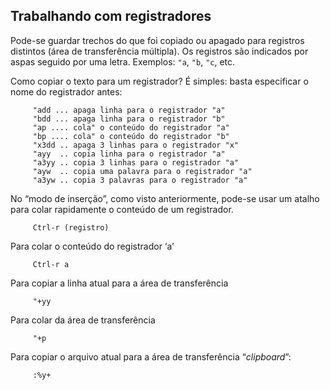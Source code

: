 Trabalhando com registradores
-----------------------------

Pode-se guardar trechos do que foi copiado ou apagado para registros
distintos (área de transferência múltipla). Os registros são indicados
por aspas seguido por uma letra. Exemplos: `"a`,
`"b`, `"c`, etc.

Como copiar o texto para um registrador? É simples: basta especificar o
nome do registrador antes:

         "add ... apaga linha para o registrador "a"
         "bdd ... apaga linha para o registrador "b"
         "ap .... cola" o conteúdo do registrador "a"
         "bp .... cola" o conteúdo do registrador "b"
         "x3dd .. apaga 3 linhas para o registrador "x"
         "ayy  .. copia linha para o registrador "a"
         "a3yy .. copia 3 linhas para o registrador "a"
         "ayw  .. copia uma palavra para o registrador "a"
         "a3yw .. copia 3 palavras para o registrador "a"

No “modo de inserção”, como visto anteriormente, pode-se usar um atalho
para colar rapidamente o conteúdo de um registrador.

         Ctrl-r (registro)

Para colar o conteúdo do registrador ‘a’

         Ctrl-r a

Para copiar a linha atual para a área de transferência

         "+yy

Para colar da área de transferência

         "+p

Para copiar o arquivo atual para a área de transferência
“*clipboard*”:

         :%y+
